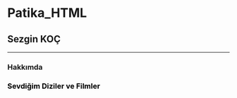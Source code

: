 # Patika_HTML

## Sezgin KOÇ

---

### Hakkımda

<h3 style="color:black"> <b> Sevdiğim Diziler ve Filmler <b><h3>
